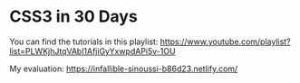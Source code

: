 # CSS3 in 30 Days

You can find the tutorials in this playlist:
https://www.youtube.com/playlist?list=PLWKjhJtqVAbl1AfjiGyYxwpdAPi5v-1OU

My evaluation:
https://infallible-sinoussi-b86d23.netlify.com/